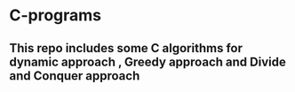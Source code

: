 # C-programs

## This repo includes some C algorithms for dynamic approach , Greedy approach and Divide and Conquer approach

